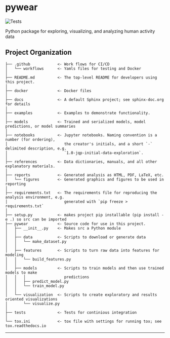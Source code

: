 pywear
==============================
![Tests](https://github.com/SherazKhan/pywear/actions/workflows/tests.yml/badge.svg) 

Python package for exploring, visualizing, and analyzing human activity data

Project Organization
------------
    ├── .github            <- Work flows for CI/CD
    │   └── workflows      <- Yamls files for testing and Docker
    │
    ├── README.md          <- The top-level README for developers using this project.
    │
    ├── docker             <- Docker files    
    │
    ├── docs               <- A default Sphinx project; see sphinx-doc.org for details
    │
    ├── examples           <- Examples to demonstrate functionality. 
    │
    ├── models             <- Trained and serialized models, model predictions, or model summaries
    │
    ├── notebooks          <- Jupyter notebooks. Naming convention is a number (for ordering),
    │                         the creator's initials, and a short `-` delimited description, e.g.
    │                         `1.0-jqp-initial-data-exploration`.
    │
    ├── references         <- Data dictionaries, manuals, and all other explanatory materials.
    │
    ├── reports            <- Generated analysis as HTML, PDF, LaTeX, etc.
    │   └── figures        <- Generated graphics and figures to be used in reporting
    │
    ├── requirements.txt   <- The requirements file for reproducing the analysis environment, e.g.
    │                         generated with `pip freeze > requirements.txt`
    │
    ├── setup.py           <- makes project pip installable (pip install -e .) so src can be imported
    ├── pywear             <- Source code for use in this project.
    │   ├── __init__.py    <- Makes src a Python module
    │   │
    │   ├── data           <- Scripts to download or generate data
    │   │   └── make_dataset.py
    │   │
    │   ├── features       <- Scripts to turn raw data into features for modeling
    │   │   └── build_features.py
    │   │
    │   ├── models         <- Scripts to train models and then use trained models to make
    │   │   │                 predictions
    │   │   ├── predict_model.py
    │   │   └── train_model.py
    │   │
    │   └── visualization  <- Scripts to create exploratory and results oriented visualizations
    │       └── visualize.py
    │
    ├── tests              <- Tests for continious integration
    │
    └── tox.ini            <- tox file with settings for running tox; see tox.readthedocs.io


--------


